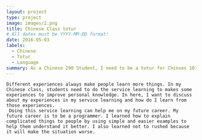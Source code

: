 ```yaml
---
layout: project
type: project
image: images/2.png
title: Chinese Class totur
# All dates must be YYYY-MM-DD format!
date: 2016-05-03
labels:
  - Chinese
  - Totur
  - Language
summary: As a Chinese 290 Student, I need to be a totur for Chinses 101 or 102 class. This is a service learning project to help us to learning about how to be a teacher.
---
```

    Different experiences always make people learn more things. In my Chinese class, students need to do the service learning to makes some experiences to improve personal knowledge. In here, I want to discuss about my experiences in my service learning and how do I learn from those experiences.
     Doing this service learning can help me on my future career. My future career is to be a programmer. I learned how to explain complicated things to people by using simple and easier examples to help them understand it better. I also learned not to rushed because it will make the situation worse.
